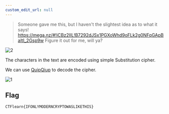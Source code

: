 ```yaml
---
custom_edit_url: null
---
```


> Someone gave me this, but I haven't the slightest idea as to what it says! https://mega.nz/#!iCBz2IIL!B7292dJSx1PGXoWhd9oFLk2g0NFqGApBaItI_2Gsp9w 
> Figure it out for me, will ya?

![2](https://github.com/Knign/Write-ups/assets/110326359/9d5769d7-463a-43af-a700-93b2796db2fc)

The characters in the text are encoded using simple Substitution cipher.

We can use [QuipQiup](https://quipqiup.com/) to decode the cipher.

![1](https://github.com/Knign/Write-ups/assets/110326359/16dcdae1-726a-493c-9c82-a88441e984b8)

## Flag
```
CTFlearn{IFONLYMODERNCRYPTOWASLIKETHIS}
```
